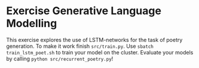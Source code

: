# Exercise Generative Language Modelling

This exercise explores the use of LSTM-networks for the task of poetry generation.
To make it work finish `src/train.py`.
Use `sbatch train_lstm_poet.sh` to train your model on the cluster.
Evaluate your models by calling `python src/recurrent_poetry.py`!



